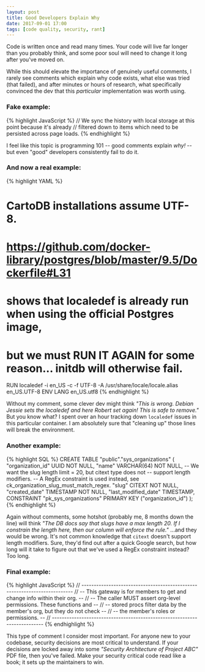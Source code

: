 ```yaml
---
layout: post
title: Good Developers Explain Why
date: 2017-09-01 17:00
tags: [code quality, security, rant]
---
```


Code is written once and read many times. Your code will live far longer
than you probably think, and some poor soul will need to change it long after
you've moved on.

While this should elevate the importance of genuinely useful comments,
I rarely see comments which explain why code exists, what else was
tried (that failed), and after minutes or hours of research, what
specifically convinced the dev that this *particular* implementation was
worth using.

### Fake example:
{% highlight JavaScript %}
// We sync the history with local storage at this point because it's already
// filtered down to items which need to be persisted across page loads.
{% endhighlight %}

I feel like this topic is programming 101 -- good comments explain *why!* --
but even "good" developers consistently fail to do it.

### And now a real example:
{% highlight YAML %}
# CartoDB installations assume UTF-8.
# https://github.com/docker-library/postgres/blob/master/9.5/Dockerfile#L31
# shows that localedef is already run when using the official Postgres image,
# but we must RUN IT AGAIN for some reason... initdb will otherwise fail.
RUN localedef -i en_US -c -f UTF-8 -A /usr/share/locale/locale.alias en_US.UTF-8
ENV LANG en_US.utf8
{% endhighlight %}

Without my comment, some clever dev might think *"This is wrong. Debian Jessie
sets the localedef and here Robert set again! This is safe to remove."*
But you know what? I spent over an hour tracking down `localedef` issues in
this particular container. I am absolutely sure that "cleaning up" those lines
will break the environment.

### Another example:
{% highlight SQL %}
CREATE TABLE "public"."sys_organizations" (
  "organization_id" UUID NOT NULL,
  "name" VARCHAR(64) NOT NULL,
  -- We want the slug length limit = 20, but citext type does not
  -- support length modifiers.
  -- A RegEx constraint is used instead, see ck_organization_slug_must_match_regex.
  "slug" CITEXT NOT NULL,
  "created_date" TIMESTAMP NOT NULL,
  "last_modified_date" TIMESTAMP,
CONSTRAINT "pk_sys_organizations" PRIMARY KEY ("organization_id")
);
{% endhighlight %}

Again without comments, some hotshot (probably me, 8 months down the line)
will think *"The DB docs say that slugs have a max length 20. If
I constrain the length here, then our column will enforce the rule."* ...and
they would be wrong. It's not common knowledge that `citext` doesn't
support length modifiers. Sure, they'd find out after a quick Google search,
but how long will it take to figure out that we've used a RegEx constraint
instead? Too long.

### Final example:
{% highlight JavaScript %}
// --------------------------------------------------------------------------
// -- This gateway is for members to get and change info within their org. --
// -- The caller MUST assert org-level permissions. These functions and    --
// -- stored procs filter data by the member's org, but they do not check  --
// -- the member's roles or permissions.                                   --
// --------------------------------------------------------------------------
{% endhighlight %}

This type of comment I consider most important. For anyone new to your
codebase, security decisions are most critical to understand. If your
decisions are locked away into some *"Security Architecture of Project ABC"*
PDF file, then you've failed. Make your security critical code read like a
book; it sets up the maintainers to win.
